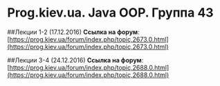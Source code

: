 Prog.kiev.ua. Java OOP. Группа 43
===

##Лекции 1-2 (17.12.2016)
**Cсылка на форум**: 
[https://prog.kiev.ua/forum/index.php/topic,2673.0.html](https://prog.kiev.ua/forum/index.php/topic,2673.0.html)

##Лекции 3-4 (24.12.2016)
**Cсылка на форум**: 
[https://prog.kiev.ua/forum/index.php/topic,2688.0.html](https://prog.kiev.ua/forum/index.php/topic,2688.0.html)
